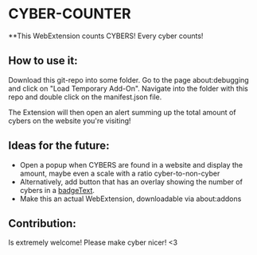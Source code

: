 # CYBER-COUNTER

**This WebExtension counts CYBERS! Every cyber counts!

## How to use it:

Download this git-repo into some folder. Go to the page about:debugging and click on "Load Temporary Add-On". Navigate into the folder with this repo and double click on the manifest.json file.

The Extension will then open an alert summing up the total amount of cybers on the website you're visiting!

## Ideas for the future:

- Open a popup when CYBERS are found in a website and display the amount, maybe even a scale with a ratio cyber-to-non-cyber
- Alternatively, add button that has an overlay showing the number of cybers in a [badgeText].
- Make this an actual WebExtension, downloadable via about:addons

## Contribution:

Is extremely welcome! Please make cyber nicer! <3

[badgeText]:  https://developer.mozilla.org/en-US/Add-ons/WebExtensions/API/browserAction/setBadgeText
